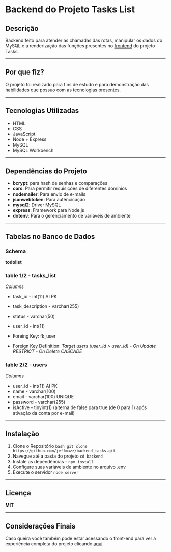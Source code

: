 # Backend do Projeto Tasks List

## Descrição
Backend feito para atender as chamadas das rotas, manipular os dados do MySQL e a renderização das funções presentes no [frontend](https://github.com/jeffmazz/frontend_tasks) do projeto Tasks.

---

## Por que fiz?
O projeto foi realizado para fins de estudo e para demonstração das habilidades que possuo com as tecnologias presentes.

---

## Tecnologias Utilizadas
- HTML
- CSS
- JavaScript
- Node + Express
- MySQL
- MySQL Workbench

---

## Dependências do Projeto
- **bcrypt**: para hash de senhas e comparações
- **cors**: Para permitir requisições de diferentes domínios
- **nodemailer**: Para envio de e-mails
- **jsonwebtoken**: Para autêncicação
- **mysql2**: Driver MySQL
- **express**: Framework para Node.js
- **dotenv**: Para o gerenciamento de variáveis de ambiente

---

## Tabelas no Banco de Dados

### Schema
**todolist**

### table 1/2 - **tasks_list**

*Columns*
- task_id - int(11) AI PK
- task_description - varchar(255)
- status - varchar(50)
- user_id - int(11)

- Foreing Key: fk_user
- Foreign Key Definition: *Target users (user_id > user_id) - On Update RESTRICT - On Delete CASCADE*

### table 2/2 - **users**

*Columns*
- user_id - int(11) AI PK
- name - varchar(100)
- email - varchar(100) UNIQUE
- password - varchar(255)
- isActive - tinyint(1) (alterna de false para true (de 0 para 1) após ativação da conta por e-mail)

---

## Instalação
1. Clone o Repositório ``` bash git clone https://github.com/jeffmazz/backend_tasks.git ```
2. Navegue até a pasta do projeto ``` cd backend ```
3. Instale as dependências -  ```npm install```
4. Configure suas variáveis de ambiente no arquivo .env
5. Execute o servidor ```node server```

---

## Licença
**MIT**

---

## Considerações Finais
Caso queira você também pode estar acessando o front-end para ver a experiência completa do projeto clicando [aqui](https://github.com/jeffmazz/frontend_tasks)